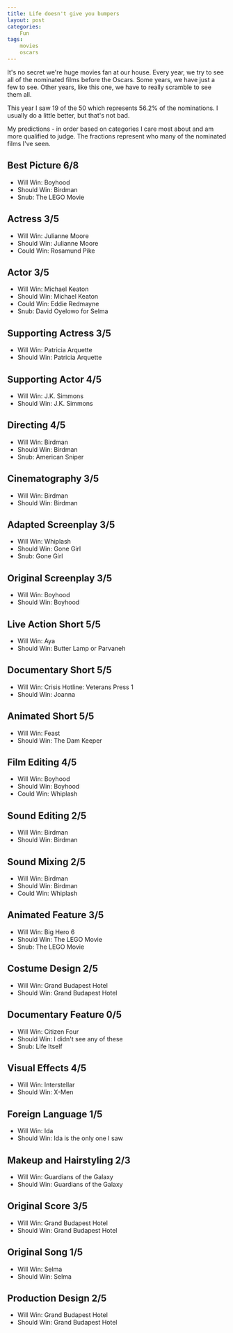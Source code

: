 ```yaml
---
title: Life doesn't give you bumpers
layout: post
categories:
    Fun
tags:
    movies
    oscars
---
```

It's no secret we're huge movies fan at our house. Every year, we try to see all of the nominated films before the Oscars. Some years, we have just a few to see. Other years, like this one, we have to really scramble to see them all.

This year I saw 19 of the 50 which represents 56.2% of the nominations. I usually do a little better, but that's not bad.

My predictions - in order based on categories I care most about and am more qualified to judge. The fractions represent who many of the nominated films I've seen.

## Best Picture 6/8

* Will Win: Boyhood
* Should Win: Birdman
* Snub: The LEGO Movie

## Actress 3/5

* Will Win: Julianne Moore
* Should Win: Julianne Moore
* Could Win: Rosamund Pike

## Actor 3/5

* Will Win: Michael Keaton
* Should Win: Michael Keaton
* Could Win: Eddie Redmayne
* Snub: David Oyelowo for Selma

## Supporting Actress 3/5

* Will Win: Patricia Arquette
* Should Win: Patricia Arquette

## Supporting Actor 4/5

* Will Win: J.K. Simmons
* Should Win: J.K. Simmons

## Directing 4/5

* Will Win: Birdman
* Should Win: Birdman
* Snub: American Sniper

## Cinematography 3/5

* Will Win: Birdman
* Should Win: Birdman

## Adapted Screenplay 3/5

* Will Win: Whiplash
* Should Win: Gone Girl
* Snub: Gone Girl

## Original Screenplay 3/5

* Will Win: Boyhood
* Should Win: Boyhood

## Live Action Short 5/5

* Will Win: Aya
* Should Win: Butter Lamp or Parvaneh

## Documentary Short 5/5

* Will Win: Crisis Hotline: Veterans Press 1
* Should Win: Joanna

## Animated Short 5/5

* Will Win: Feast
* Should Win: The Dam Keeper

## Film Editing 4/5

* Will Win: Boyhood
* Should Win: Boyhood
* Could Win: Whiplash

## Sound Editing 2/5

* Will Win: Birdman
* Should Win: Birdman

## Sound Mixing 2/5

* Will Win: Birdman
* Should Win: Birdman
* Could Win: Whiplash

## Animated Feature 3/5

* Will Win: Big Hero 6
* Should Win: The LEGO Movie
* Snub: The LEGO Movie

## Costume Design 2/5

* Will Win: Grand Budapest Hotel
* Should Win: Grand Budapest Hotel

## Documentary Feature 0/5

* Will Win: Citizen Four
* Should Win: I didn't see any of these
* Snub: Life Itself

## Visual Effects 4/5

* Will Win: Interstellar
* Should Win: X-Men

## Foreign Language 1/5

* Will Win: Ida
* Should Win: Ida is the only one I saw

## Makeup and Hairstyling 2/3

* Will Win: Guardians of the Galaxy
* Should Win: Guardians of the Galaxy

## Original Score 3/5

* Will Win: Grand Budapest Hotel
* Should Win: Grand Budapest Hotel

## Original Song 1/5

* Will Win: Selma
* Should Win: Selma

## Production Design 2/5

* Will Win: Grand Budapest Hotel
* Should Win: Grand Budapest Hotel


